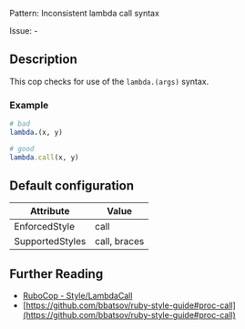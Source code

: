Pattern: Inconsistent lambda call syntax

Issue: -

## Description

This cop checks for use of the `lambda.(args)` syntax.

### Example

```ruby
# bad
lambda.(x, y)

# good
lambda.call(x, y)
```

## Default configuration

Attribute | Value
--- | ---
EnforcedStyle | call
SupportedStyles | call, braces

## Further Reading

* [RuboCop - Style/LambdaCall](https://rubocop.readthedocs.io/en/latest/cops_style/#stylelambdacall)
* [https://github.com/bbatsov/ruby-style-guide#proc-call](https://github.com/bbatsov/ruby-style-guide#proc-call)
